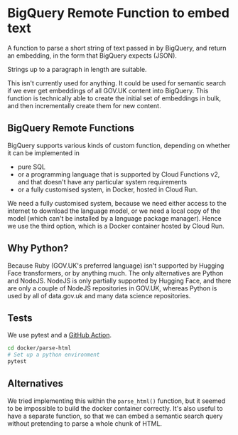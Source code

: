 # BigQuery Remote Function to embed text

A function to parse a short string of text passed in by BigQuery, and return an
embedding, in the form that BigQuery expects (JSON).

Strings up to a paragraph in length are suitable.

This isn't currently used for anything.  It could be used for semantic search if
we ever get embeddings of all GOV.UK content into BigQuery.  This function is
technically able to create the initial set of embeddings in bulk, and then
incrementally create them for new content.

## BigQuery Remote Functions

BigQuery supports various kinds of custom function, depending on whether it can
be implemented in

* pure SQL
* or a programming language that is supported by Cloud Functions v2, and that
  doesn't have any particular system requirements
* or a fully customised system, in Docker, hosted in Cloud Run.

We need a fully customised system, because we need either access to the internet
to download the language model, or we need a local copy of the model (which
can't be installed by a language package manager). Hence we use the third
option, which is a Docker container hosted by Cloud Run.

## Why Python?

Because Ruby (GOV.UK's preferred language) isn't supported by Hugging Face
transformers, or by anything much.  The only alternatives are Python and NodeJS.
NodeJS is only partially supported by Hugging Face, and there are only a couple
of NodeJS repositories in GOV.UK, whereas Python is used by all of data.gov.uk
and many data science repositories.

## Tests

We use pytest and a [GitHub
Action](https://github.com/alphagov/govuk-knowledge-graph-gcp/actions/workflows/ruby-lint-and-test.yml).

```sh
cd docker/parse-html
# Set up a python environment
pytest
```

## Alternatives

We tried implementing this within the `parse_html()` function, but it seemed to
be impossible to build the docker container correctly.  It's also useful to have
a separate function, so that we can embed a semantic search query without
pretending to parse a whole chunk of HTML.

